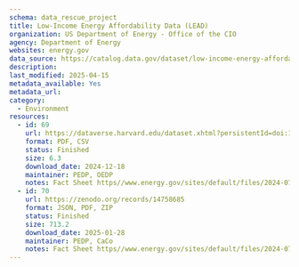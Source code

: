 ```yaml
---
schema: data_rescue_project 
title: Low-Income Energy Affordability Data (LEAD)
organization: US Department of Energy - Office of the CIO
agency: Department of Energy
websites: energy.gov
data_source: https://catalog.data.gov/dataset/low-income-energy-affordability-data-lead-tool-2022-update
description: 
last_modified: 2025-04-15
metadata_available: Yes
metadata_url: 
category:
  - Environment
resources:
  - id: 69
    url: https://dataverse.harvard.edu/dataset.xhtml?persistentId=doi:10.7910/DVN/ZDV0KN
    format: PDF, CSV
    status: Finished
    size: 6.3
    download_date: 2024-12-18
    maintainer: PEDP, OEDP
    notes: Fact Sheet https//www.energy.gov/sites/default/files/2024-07/lead-tool-factsheet_072624.pdf
  - id: 70
    url: https://zenodo.org/records/14758685
    format: JSON, PDF, ZIP
    status: Finished
    size: 713.2
    download_date: 2025-01-28
    maintainer: PEDP, CaCo
    notes: Fact Sheet https//www.energy.gov/sites/default/files/2024-07/lead-tool-factsheet_072624.pdf
---
```

